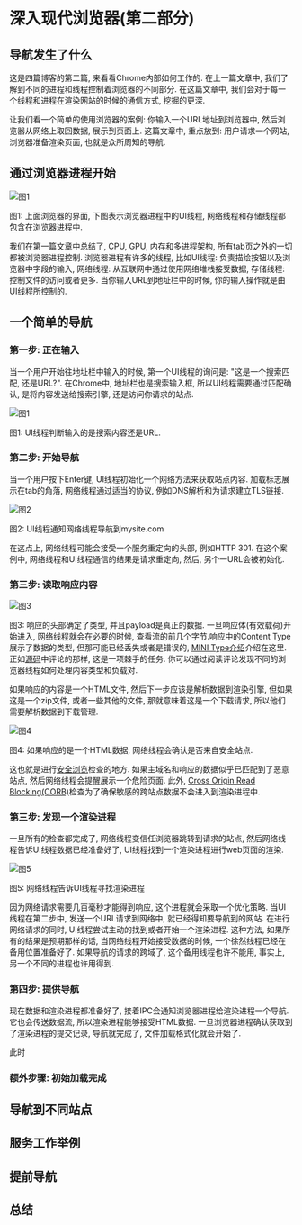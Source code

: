 # 深入现代浏览器(第二部分)

## 导航发生了什么

  这是四篇博客的第二篇, 来看看Chrome内部如何工作的. 在上一篇文章中, 我们了解到不同的进程和线程控制着浏览器的不同部分. 在这篇文章中, 我们会对于每一个线程和进程在渲染网站的时候的通信方式, 挖掘的更深.

  让我们看一个简单的使用浏览器的案例: 你输入一个URL地址到浏览器中, 然后浏览器从网络上取回数据, 展示到页面上. 这篇文章中, 重点放到: 用户请求一个网站, 浏览器准备渲染页面, 也就是众所周知的导航.

## 通过浏览器进程开始

  ![图1](https://developers.google.com/web/updates/images/inside-browser/part2/browserprocesses.png)

  图1: 上面浏览器的界面, 下图表示浏览器进程中的UI线程, 网络线程和存储线程都包含在浏览器进程中.

  我们在第一篇文章中总结了, CPU, GPU, 内存和多进程架构, 所有tab页之外的一切都被浏览器进程控制. 浏览器进程有许多的线程, 比如UI线程: 负责描绘按钮以及浏览器中字段的输入, 网络线程: 从互联网中通过使用网络堆栈接受数据, 存储线程: 控制文件的访问或者更多. 当你输入URL到地址栏中的时候, 你的输入操作就是由UI线程所控制的.

## 一个简单的导航

### 第一步: 正在输入

  当一个用户开始往地址栏中输入的时候, 第一个UI线程的询问是: "这是一个搜索匹配, 还是URL?". 在Chrome中, 地址栏也是搜索输入框, 所以UI线程需要通过匹配确认, 是将内容发送给搜索引擎, 还是访问你请求的站点.

  ![图1](https://developers.google.com/web/updates/images/inside-browser/part2/input.png)

  图1: UI线程判断输入的是搜索内容还是URL.

### 第二步: 开始导航

  当一个用户按下Enter键, UI线程初始化一个网络方法来获取站点内容. 加载标志展示在tab的角落, 网络线程通过适当的协议, 例如DNS解析和为请求建立TLS链接.

  ![图2](https://developers.google.com/web/updates/images/inside-browser/part2/navstart.png)

  图2: UI线程通知网络线程导航到mysite.com

  在这点上, 网络线程可能会接受一个服务重定向的头部, 例如HTTP 301. 在这个案例中, 网络线程和UI线程通信的结果是请求重定向, 然后, 另个一URL会被初始化.

### 第三步: 读取响应内容

  ![图3](https://developers.google.com/web/updates/images/inside-browser/part2/response.png)

  图3: 响应的头部确定了类型, 并且payload是真正的数据. 一旦响应体(有效载荷)开始进入, 网络线程就会在必要的时候, 查看流的前几个字节.响应中的Content Type展示了数据的类型, 但那可能已经丢失或者是错误的, [MINI Type介绍](https://developer.mozilla.org/en-US/docs/Web/HTTP/Basics_of_HTTP/MIME_types)介绍在这里. 正如[源码](https://cs.chromium.org/chromium/src/net/base/mime_sniffer.cc?sq=package:chromium&dr=CS&l=5)中评论的那样, 这是一项棘手的任务. 你可以通过阅读评论发现不同的浏览器线程如何处理内容类型和负载对.

  如果响应的内容是一个HTML文件, 然后下一步应该是解析数据到渲染引擎, 但如果这是一个zip文件, 或者一些其他的文件, 那就意味着这是一个下载请求, 所以他们需要解析数据到下载管理.

  ![图4](https://developers.google.com/web/updates/images/inside-browser/part2/sniff.png)

  图4: 如果响应的是一个HTML数据, 网络线程会确认是否来自安全站点.

  这也就是进行[安全浏览](https://safebrowsing.google.com/)检查的地方. 如果主域名和响应的数据似乎已匹配到了恶意站点, 然后网络线程会提醒展示一个危险页面. 此外, [Cross Origin Read Blocking(CORB)](https://www.chromium.org/Home/chromium-security/corb-for-developers)检查为了确保敏感的跨站点数据不会进入到渲染进程中.

### 第三步: 发现一个渲染进程

  一旦所有的检查都完成了, 网络线程变信任浏览器跳转到请求的站点, 然后网络线程告诉UI线程数据已经准备好了, UI线程找到一个渲染进程进行web页面的渲染.

  ![图5](https://developers.google.com/web/updates/images/inside-browser/part2/findrenderer.png)

  图5: 网络线程告诉UI线程寻找渲染进程

  因为网络请求需要几百毫秒才能得到响应, 这个进程就会采取一个优化策略. 当UI线程在第二步中, 发送一个URL请求到网络中, 就已经得知要导航到的网站. 在进行网络请求的同时, UI线程尝试主动的找到或者开始一个渲染进程. 这种方法, 如果所有的结果是预期那样的话, 当网络线程开始接受数据的时候, 一个徐然线程已经在备用位置准备好了. 如果导航的请求的跨域了, 这个备用线程也许不能用, 事实上, 另一个不同的进程也许用得到.

### 第四步: 提供导航

  现在数据和渲染进程都准备好了, 接着IPC会通知浏览器进程给渲染进程一个导航. 它也会传送数据流, 所以渲染进程能够接受HTML数据. 一旦浏览器进程确认获取到了渲染进程的提交记录, 导航就完成了, 文件加载格式化就会开始了.

  此时

### 额外步骤: 初始加载完成

## 导航到不同站点

## 服务工作举例

## 提前导航

## 总结

